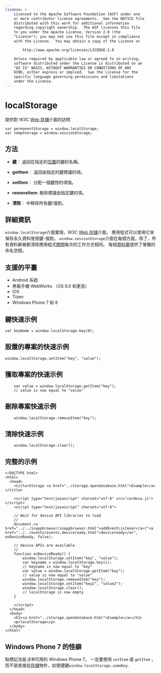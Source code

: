 ```yaml
---
license: >
    Licensed to the Apache Software Foundation (ASF) under one
    or more contributor license agreements.  See the NOTICE file
    distributed with this work for additional information
    regarding copyright ownership.  The ASF licenses this file
    to you under the Apache License, Version 2.0 (the
    "License"); you may not use this file except in compliance
    with the License.  You may obtain a copy of the License at

        http://www.apache.org/licenses/LICENSE-2.0

    Unless required by applicable law or agreed to in writing,
    software distributed under the License is distributed on an
    "AS IS" BASIS, WITHOUT WARRANTIES OR CONDITIONS OF ANY
    KIND, either express or implied.  See the License for the
    specific language governing permissions and limitations
    under the License.
---
```


# localStorage

提供對 W3C [Web <a href="../storage.html">存儲</a>介面][1]的訪問

 [1]: http://dev.w3.org/html5/webstorage/#the-localstorage-attribute

    var permanentStorage = window.localStorage;
    var tempStorage = window.sessionStorage;
    

## 方法

*   **鍵**： 返回在指定的<a href="../../geolocation/Position/position.html">位置</a>的鍵的名稱。

*   **getItem**： 返回由指定的鍵標識的項。

*   **setItem**： 分配一個鍵控的項值。

*   **removeItem**: 刪除標識由指定鍵的項。

*   **清除**： 中移除所有鍵/值對。

## 詳細資訊

`window.localStorage`介面實現，W3C [Web <a href="../storage.html">存儲</a>介面][2]。 應用程式可以使用它來保存永久資料使用鍵-值對。 `window.sessionStorage`介面在每個方面，除了，所有資料都被都清除應用程式<a href="../../inappbrowser/inappbrowser.html">關閉</a>每次的工作方式相同。 每個<a href="../database/database.html">資料庫</a>提供了單獨的命名空間。

 [2]: http://dev.w3.org/html5/webstorage/

## 支援的平臺

*   Android 系統
*   黑莓手機 WebWorks （OS 6.0 和更高）
*   iOS
*   Tizen
*   Windows Phone 7 和 8

## 鍵快速示例

    var keyName = window.localStorage.key(0);
    

## 設置的專案的快速示例

    window.localStorage.setItem("key", "value");
    

## 獲取專案的快速示例

        var value = window.localStorage.getItem("key");
        // value is now equal to "value"
    

## 刪除專案快速示例

        window.localStorage.removeItem("key");
    

## 清除快速示例

        window.localStorage.clear();
    

## 完整的示例

    <!DOCTYPE html>
    <html>
      <head>
        <title>Storage <a href="../storage.opendatabase.html">Example</a></title>
    
        <script type="text/javascript" charset="utf-8" src="cordova.js"></script>
        <script type="text/javascript" charset="utf-8">
    
        // Wait for device API libraries to load
        //
        document.<a href="../../inappbrowser/inappbrowser.html">addEventListener</a>("<a href="../../events/events.deviceready.html">deviceready</a>", onDeviceReady, false);
    
        // device APIs are available
        //
        function onDeviceReady() {
            window.localStorage.setItem("key", "value");
            var keyname = window.localStorage.key(i);
            // keyname is now equal to "key"
            var value = window.localStorage.getItem("key");
            // value is now equal to "value"
            window.localStorage.removeItem("key");
            window.localStorage.setItem("key2", "value2");
            window.localStorage.clear();
            // localStorage is now empty
        }
    
        </script>
      </head>
      <body>
        <h1><a href="../storage.opendatabase.html">Example</a></h1>
        <p>localStorage</p>
      </body>
    </html>
    

## Windows Phone 7 的怪癖

點標記法是*沒有*可用的 Windows Phone 7。 一定要使用 `setItem` 或 `getItem` ，而不是直接從<a href="../storage.html">存儲</a>物件，如便捷鍵`window.localStorage.someKey`.
